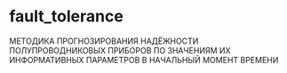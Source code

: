 # fault_tolerance
МЕТОДИКА ПРОГНОЗИРОВАНИЯ НАДЁЖНОСТИ ПОЛУПРОВОДНИКОВЫХ  ПРИБОРОВ ПО ЗНАЧЕНИЯМ ИХ ИНФОРМАТИВНЫХ ПАРАМЕТРОВ  В НАЧАЛЬНЫЙ МОМЕНТ ВРЕМЕНИ
